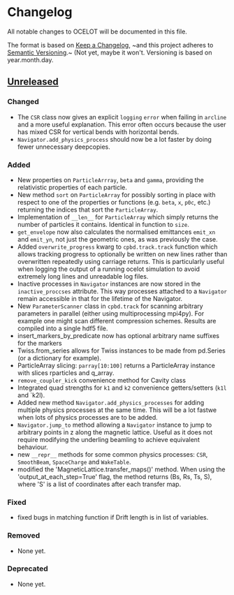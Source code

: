 # Changelog

All notable changes to OCELOT will be documented in this file.

The format is based on [Keep a Changelog](https://keepachangelog.com/en/1.0.0/),
~and this project adheres to [Semantic Versioning](https://semver.org/spec/v2.0.0.html).~ (Not yet, maybe it won't.  Versioning is based on year.month.day.

## [Unreleased]

### Changed

- The `CSR` class now gives an explicit `logging` `error` when failing in `arcline` and
  a more useful explanation.  This error often occurs because the user has mixed CSR for
  vertical bends with horizontal bends.
- `Navigator.add_physics_process` should now be a lot faster by doing fewer unnecessary deepcopies.

### Added

- New properties on `ParticleArrray`, `beta` and `gamma`, providing the relativistic
  properties of each particle.
- New method `sort` on `ParticleArray` for possibly sorting in place with respect to one
  of the properties or functions (e.g. `beta`, `x`, `p0c`, etc.) returning the indices
  that sort the `ParticleArray`.
- Implementation of `__len__` for `ParticleArray` which simply returns the number of
  particles it contains.  Identical in function to `size`.
- `get_envelope` now also calculates the normalised emittances `emit_xn` and `emit_yn`,
  not just the geometric ones, as was previously the case.
- Added `overwrite_progress` kwarg to `cpbd.track.track` function which allows
  tracking progress to optionally be written on new lines rather than
  overwritten repeatedly using carriage returns. This is particularly useful
  when logging the output of a running ocelot simulation to avoid extremely long
  lines and unreadable log files.
- Inactive processes in `Navigator` instances are now stored in the
  `inactive_proccses` attribute. This way processes attached to a `Navigator`
  remain accessible in that for the lifetime of the Navigator.
- New `ParameterScanner` class in `cpbd.track` for scanning arbitrary parameters
  in parallel (either using multiprocessing mpi4py). For example one might scan
  different compression schemes. Results are compiled into a single hdf5 file.
- insert_markers_by_predicate now has optional arbitrary name suffixes for the markers
- Twiss.from_series allows for Twiss instances to be made from pd.Series (or a dictionary for example).
- ParticleArray slicing: `parray[10:100]` returns a ParticleArray instance with slices rparticles and q_array.
- `remove_coupler_kick` convenience method for Cavity class
- Integrated quad strengths for `k1` and `k2` convenience getters/setters (`k1l` and `k2l).
- Added new method `Navigator.add_physics_processes` for adding multiple physics processes at the same time.  This will be a lot fastwe when lots of physics processes are to be added.
- `Navigator.jump_to` method allowing a `Navigator` instance to jump
  to arbitrary points in z along the magnetic lattice.  Useful as it
  does not require modifying the underling beamling to achieve
  equivalent behaviour.
- new `__repr__` methods for some common physics processes: `CSR`, `SmoothBeam`, `SpaceCharge` and `WakeTable`.
- modified the 'MagneticLattice.transfer_maps()' method. When using the 'output_at_each_step=True' flag,
  the method returns (Bs, Rs, Ts, S), where 'S' is a list of coordinates after each transfer map.
  

### Fixed

- fixed bugs in matching function if Drift length is in list of variables. 

### Removed

- None yet.

### Deprecated

- None yet.

[unreleased]: https://github.com/ocelot-collab/ocelot/compare/dev_2021..HEAD
